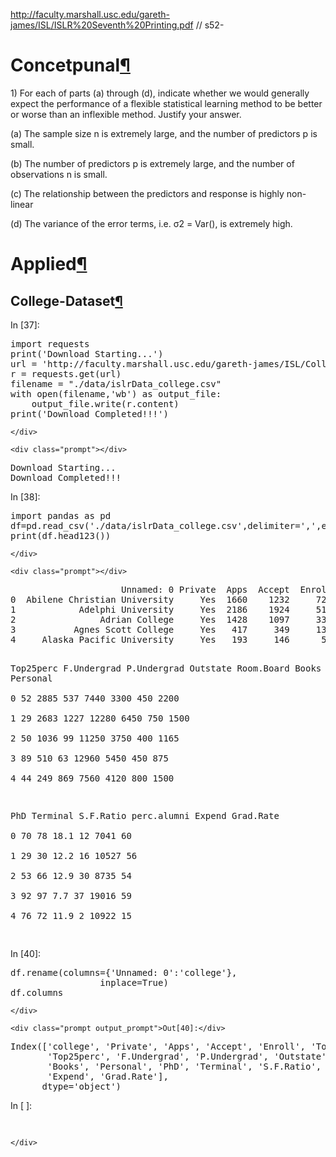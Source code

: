 <div class="cell border-box-sizing text_cell rendered"><div class="prompt input_prompt">
</div><div class="inner_cell">
<div class="text_cell_render border-box-sizing rendered_html">
<p><a href="http://faculty.marshall.usc.edu/gareth-james/ISL/ISLR%20Seventh%20Printing.pdf">http://faculty.marshall.usc.edu/gareth-james/ISL/ISLR%20Seventh%20Printing.pdf</a> // s52-</p>

</div>
</div>
</div>
<div class="cell border-box-sizing text_cell rendered"><div class="prompt input_prompt">
</div><div class="inner_cell">
<div class="text_cell_render border-box-sizing rendered_html">
<h1 id="Concetpunal">Concetpunal<a class="anchor-link" href="#Concetpunal">&#182;</a></h1>
</div>
</div>
</div>
<div class="cell border-box-sizing text_cell rendered"><div class="prompt input_prompt">
</div><div class="inner_cell">
<div class="text_cell_render border-box-sizing rendered_html">
<p>1) For each of parts (a) through (d), indicate whether we would generally
expect the performance of a flexible statistical learning method to be
better or worse than an inflexible method. Justify your answer.</p>

</div>
</div>
</div>
<div class="cell border-box-sizing text_cell rendered"><div class="prompt input_prompt">
</div><div class="inner_cell">
<div class="text_cell_render border-box-sizing rendered_html">
<p>(a) The sample size n is extremely large, and the number of predictors p is small.</p>

</div>
</div>
</div>
<div class="cell border-box-sizing text_cell rendered"><div class="prompt input_prompt">
</div><div class="inner_cell">
<div class="text_cell_render border-box-sizing rendered_html">
<p>(b) The number of predictors p is extremely large, and the number
of observations n is small.</p>

</div>
</div>
</div>
<div class="cell border-box-sizing text_cell rendered"><div class="prompt input_prompt">
</div><div class="inner_cell">
<div class="text_cell_render border-box-sizing rendered_html">
<p>(c) The relationship between the predictors and response is highly
non-linear</p>

</div>
</div>
</div>
<div class="cell border-box-sizing text_cell rendered"><div class="prompt input_prompt">
</div><div class="inner_cell">
<div class="text_cell_render border-box-sizing rendered_html">
<p>(d) The variance of the error terms, i.e. σ2 = Var(), is extremely
high.</p>

</div>
</div>
</div>
<div class="cell border-box-sizing text_cell rendered"><div class="prompt input_prompt">
</div><div class="inner_cell">
<div class="text_cell_render border-box-sizing rendered_html">
<h1 id="Applied">Applied<a class="anchor-link" href="#Applied">&#182;</a></h1>
</div>
</div>
</div>
<div class="cell border-box-sizing text_cell rendered"><div class="prompt input_prompt">
</div><div class="inner_cell">
<div class="text_cell_render border-box-sizing rendered_html">
<h2 id="College-Dataset">College-Dataset<a class="anchor-link" href="#College-Dataset">&#182;</a></h2>
</div>
</div>
</div>
<div class="cell border-box-sizing code_cell rendered">
<div class="input">
<div class="prompt input_prompt">In&nbsp;[37]:</div>
<div class="inner_cell">
    <div class="input_area">
<div class=" highlight hl-ipython3"><pre><span></span><span class="kn">import</span> <span class="nn">requests</span>
<span class="nb">print</span><span class="p">(</span><span class="s1">&#39;Download Starting...&#39;</span><span class="p">)</span>
<span class="n">url</span> <span class="o">=</span> <span class="s1">&#39;http://faculty.marshall.usc.edu/gareth-james/ISL/College.csv&#39;</span> <span class="c1"># =&gt; Checken ob die Datei bereits vorliegt oder nicht</span>
<span class="n">r</span> <span class="o">=</span> <span class="n">requests</span><span class="o">.</span><span class="n">get</span><span class="p">(</span><span class="n">url</span><span class="p">)</span>
<span class="n">filename</span> <span class="o">=</span> <span class="s2">&quot;./data/islrData_college.csv&quot;</span>
<span class="k">with</span> <span class="nb">open</span><span class="p">(</span><span class="n">filename</span><span class="p">,</span><span class="s1">&#39;wb&#39;</span><span class="p">)</span> <span class="k">as</span> <span class="n">output_file</span><span class="p">:</span>
    <span class="n">output_file</span><span class="o">.</span><span class="n">write</span><span class="p">(</span><span class="n">r</span><span class="o">.</span><span class="n">content</span><span class="p">)</span>
<span class="nb">print</span><span class="p">(</span><span class="s1">&#39;Download Completed!!!&#39;</span><span class="p">)</span>
</pre></div>

    </div>
</div>
</div>

<div class="output_wrapper">
<div class="output">


<div class="output_area">

    <div class="prompt"></div>


<div class="output_subarea output_stream output_stdout output_text">
<pre>Download Starting...
Download Completed!!!
</pre>
</div>
</div>

</div>
</div>

</div>
<div class="cell border-box-sizing code_cell rendered">
<div class="input">
<div class="prompt input_prompt">In&nbsp;[38]:</div>
<div class="inner_cell">
    <div class="input_area">
<div class=" highlight hl-ipython3"><pre><span></span><span class="kn">import</span> <span class="nn">pandas</span> <span class="k">as</span> <span class="nn">pd</span>
<span class="n">df</span><span class="o">=</span><span class="n">pd</span><span class="o">.</span><span class="n">read_csv</span><span class="p">(</span><span class="s1">&#39;./data/islrData_college.csv&#39;</span><span class="p">,</span><span class="n">delimiter</span><span class="o">=</span><span class="s1">&#39;,&#39;</span><span class="p">,</span><span class="n">encoding</span><span class="o">=</span><span class="s1">&#39;utf-8&#39;</span><span class="p">)</span>
<span class="nb">print</span><span class="p">(</span><span class="n">df</span><span class="o">.</span><span class="n">head123</span><span class="p">())</span>
</pre></div>

    </div>
</div>
</div>

<div class="output_wrapper">
<div class="output">


<div class="output_area">

    <div class="prompt"></div>


<div class="output_subarea output_stream output_stdout output_text">
<pre>                     Unnamed: 0 Private  Apps  Accept  Enroll  Top10perc  \
0  Abilene Christian University     Yes  1660    1232     721         23   
1            Adelphi University     Yes  2186    1924     512         16   
2                Adrian College     Yes  1428    1097     336         22   
3           Agnes Scott College     Yes   417     349     137         60   
4     Alaska Pacific University     Yes   193     146      55         16   

   Top25perc  F.Undergrad  P.Undergrad  Outstate  Room.Board  Books  Personal  \
0         52         2885          537      7440        3300    450      2200   
1         29         2683         1227     12280        6450    750      1500   
2         50         1036           99     11250        3750    400      1165   
3         89          510           63     12960        5450    450       875   
4         44          249          869      7560        4120    800      1500   

   PhD  Terminal  S.F.Ratio  perc.alumni  Expend  Grad.Rate  
0   70        78       18.1           12    7041         60  
1   29        30       12.2           16   10527         56  
2   53        66       12.9           30    8735         54  
3   92        97        7.7           37   19016         59  
4   76        72       11.9            2   10922         15  
</pre>
</div>
</div>

</div>
</div>

</div>
<div class="cell border-box-sizing code_cell rendered">
<div class="input">
<div class="prompt input_prompt">In&nbsp;[40]:</div>
<div class="inner_cell">
    <div class="input_area">
<div class=" highlight hl-ipython3"><pre><span></span><span class="n">df</span><span class="o">.</span><span class="n">rename</span><span class="p">(</span><span class="n">columns</span><span class="o">=</span><span class="p">{</span><span class="s1">&#39;Unnamed: 0&#39;</span><span class="p">:</span><span class="s1">&#39;college&#39;</span><span class="p">},</span> 
                 <span class="n">inplace</span><span class="o">=</span><span class="kc">True</span><span class="p">)</span> 
<span class="n">df</span><span class="o">.</span><span class="n">columns</span>
</pre></div>

    </div>
</div>
</div>

<div class="output_wrapper">
<div class="output">


<div class="output_area">

    <div class="prompt output_prompt">Out[40]:</div>




<div class="output_text output_subarea output_execute_result">
<pre>Index([&#39;college&#39;, &#39;Private&#39;, &#39;Apps&#39;, &#39;Accept&#39;, &#39;Enroll&#39;, &#39;Top10perc&#39;,
       &#39;Top25perc&#39;, &#39;F.Undergrad&#39;, &#39;P.Undergrad&#39;, &#39;Outstate&#39;, &#39;Room.Board&#39;,
       &#39;Books&#39;, &#39;Personal&#39;, &#39;PhD&#39;, &#39;Terminal&#39;, &#39;S.F.Ratio&#39;, &#39;perc.alumni&#39;,
       &#39;Expend&#39;, &#39;Grad.Rate&#39;],
      dtype=&#39;object&#39;)</pre>
</div>

</div>

</div>
</div>

</div>
<div class="cell border-box-sizing code_cell rendered">
<div class="input">
<div class="prompt input_prompt">In&nbsp;[&nbsp;]:</div>
<div class="inner_cell">
    <div class="input_area">
<div class=" highlight hl-ipython3"><pre><span></span> 
</pre></div>

    </div>
</div>
</div>

</div>
 

